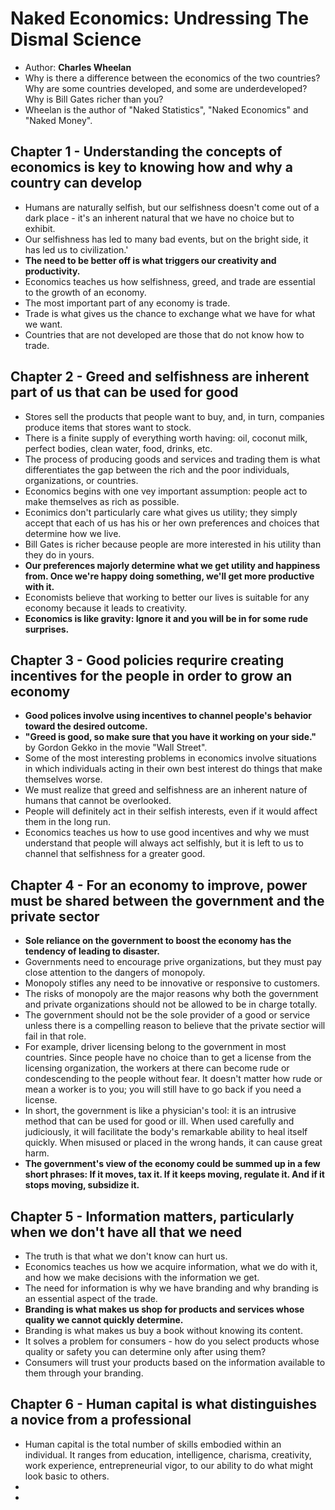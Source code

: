 # Naked Economics: Undressing The Dismal Science
- Author: **Charles Wheelan**
- Why is there a difference between the economics of the two countries? Why are some countries developed, and some are underdeveloped? Why is Bill Gates richer than you?
- Wheelan is the author of "Naked Statistics", "Naked Economics" and "Naked Money".

## Chapter 1 - Understanding the concepts of economics is key to knowing how and why a country can develop
- Humans are naturally selfish, but our selfishness doesn't come out of a dark place - it's an inherent natural that we have no choice but to exhibit.
- Our selfishness has led to many bad events, but on the bright side, it has led us to civilization.'
- **The need to be better off is what triggers our creativity and productivity.**
- Economics teaches us how selfishness, greed, and trade are essential to the growth of an economy.
- The most important part of any economy is trade.
- Trade is what gives us the chance to exchange what we have for what we want.
- Countries that are not developed are those that do not know how to trade.

## Chapter 2 - Greed and selfishness are inherent part of us that can be used for good
- Stores sell the products that people want to buy, and, in turn, companies produce items that stores want to stock.
- There is a finite supply of everything worth having: oil, coconut milk, perfect bodies, clean water, food, drinks, etc.
- The process of producing goods and services and trading them is what differentiates the gap between the rich and the poor individuals, organizations, or countries.
- Economics begins with one vey important assumption: people act to make themselves as rich as possible.
- Econimics don't particularly care what gives us utility; they simply accept that each of us has his or her own preferences and choices that determine how we live.
- Bill Gates is richer because people are more interested in his utility than they do in yours.
- **Our preferences majorly determine what we get utility and happiness from. Once we're happy doing something, we'll get more productive with it.**
- Economists believe that working to better our lives is suitable for any economy because it leads to creativity.
- **Economics is like gravity: Ignore it and you will be in for some rude surprises.**

## Chapter 3 - Good policies requrire creating incentives for the people in order to grow an economy
- **Good polices involve using incentives to channel people's behavior toward the desired outcome.**
- **"Greed is good, so make sure that you have it working on your side."** by Gordon Gekko in the movie "Wall Street".
- Some of the most interesting problems in economics involve situations in which individuals acting in their own best interest do things that make themselves worse.
- We must realize that greed and selfishness are an inherent nature of humans that cannot be overlooked.
- People will definitely act in their selfish interests, even if it would affect them in the long run.
- Economics teaches us how to use good incentives and why we must understand that people will always act selfishly, but it is left to us to channel that selfishness for a greater good.

## Chapter 4 - For an economy to improve, power must be shared between the government and the private sector
- **Sole reliance on the government to boost the economy has the tendency of leading to disaster.**
- Governments need to encourage prive organizations, but they must pay close attention to the dangers of monopoly.
- Monopoly stifles any need to be innovative or responsive to customers.
- The risks of monopoly are the major reasons why both the government and private organizations should not be allowed to be in charge totally.
- The government should not be the sole provider of a good or service unless there is a compelling reason to believe that the private sectior will fail in that role.
- For example, driver licensing belong to the government in most countries. Since people have no choice than to get a license from the licensing organization, the workers at there can become rude or condescending to the people without fear. It doesn't matter how rude or mean a worker is to you; you will still have to go back if you need a license.
- In short, the government is like a physician's tool: it is an intrusive method that can be used for good or ill. When used carefully and judiciously, it will facilitate the body's remarkable ability to heal itself quickly. When misused or placed in the wrong hands, it can cause great harm.
- **The government's view of the economy could be summed up in a few short phrases: If it moves, tax it. If it keeps moving, regulate it. And if it stops moving, subsidize it.**

## Chapter 5 - Information matters, particularly when we don't have all that we need
- The truth is that what we don't know can hurt us.
- Economics teaches us how we acquire information, what we do with it, and how we make decisions with the information we get.
- The need for information is why we have branding and why branding is an essential aspect of the trade.
- **Branding is what makes us shop for products and services whose quality we cannot quickly determine.**
- Branding is what makes us buy a book without knowing its content.
- It solves a problem for consumers - how do you select products whose quality or safety you can determine only after using them?
- Consumers will trust your products based on the information available to them through your branding.

## Chapter 6 - Human capital is what distinguishes a novice from a professional
- Human capital is the total number of skills embodied within an individual. It ranges from education, intelligence, charisma, creativity, work experience, entrepreneurial vigor, to our ability to do what might look basic to others.
- 
- 
